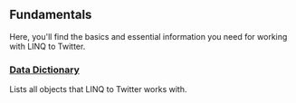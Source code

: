 ## Fundamentals

Here, you'll find the basics and essential information you need for working with LINQ to Twitter.

### [Data Dictionary](Data-Dictionary.md)

Lists all objects that LINQ to Twitter works with.